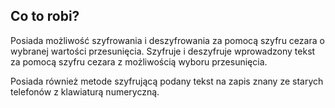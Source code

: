 ## Co to robi?
Posiada możliwość szyfrowania i deszyfrowania za pomocą szyfru cezara o wybranej wartości przesunięcia. 
Szyfruje i deszyfruje wprowadzony tekst za pomocą szyfru cezara z możliwością wyboru przesunięcia. 

Posiada również metode szyfrującą podany tekst na zapis znany ze starych telefonów z klawiaturą numeryczną.
